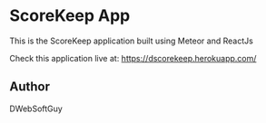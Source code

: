 # ScoreKeep App

This is the ScoreKeep application built using Meteor and ReactJs

Check this application live at: https://dscorekeep.herokuapp.com/

## Author

DWebSoftGuy